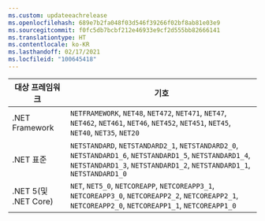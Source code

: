 ```yaml
---
ms.custom: updateeachrelease
ms.openlocfilehash: 689e7b2fa048f03d546f39266f02bf8ab81e03e9
ms.sourcegitcommit: f0fc5db7bcbf212e46933e9cf2d555bb82666141
ms.translationtype: HT
ms.contentlocale: ko-KR
ms.lasthandoff: 02/17/2021
ms.locfileid: "100645418"
---
```

| 대상 프레임워크 | 기호 |
| ------------------| ------- |
| .NET Framework    | `NETFRAMEWORK`, `NET48`, `NET472`, `NET471`, `NET47`, `NET462`, `NET461`, `NET46`, `NET452`, `NET451`, `NET45`, `NET40`, `NET35`, `NET20` |
| .NET 표준     | `NETSTANDARD`, `NETSTANDARD2_1`, `NETSTANDARD2_0`, `NETSTANDARD1_6`, `NETSTANDARD1_5`, `NETSTANDARD1_4`, `NETSTANDARD1_3`, `NETSTANDARD1_2`, `NETSTANDARD1_1`, `NETSTANDARD1_0` |
| .NET 5(및 .NET Core) | `NET`, `NET5_0`, `NETCOREAPP`, `NETCOREAPP3_1`, `NETCOREAPP3_0`, `NETCOREAPP2_2`, `NETCOREAPP2_1`, `NETCOREAPP2_0`, `NETCOREAPP1_1`, `NETCOREAPP1_0` |
